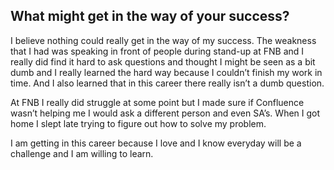 ## What might get in the way of your success?

I believe nothing could really get in the way of my success. The weakness that I had was speaking in front of people during stand-up at FNB and I really did find it hard to ask questions and thought I might be seen as a bit dumb and I really learned the hard way because I couldn’t finish my work in time. And I also learned that in this career there really isn’t a dumb question.

At FNB I really did struggle at some point but I made sure if Confluence wasn’t helping me I would ask a different person and even SA’s. When I got home I slept late trying to figure out how to solve my problem. 

I am getting in this career because I love and I know everyday will be a challenge and I am willing to learn. 